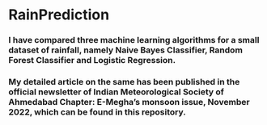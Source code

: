 # RainPrediction
### I have compared three machine learning algorithms for a small dataset of rainfall, namely Naive Bayes Classifier, Random Forest Classifier and Logistic Regression.
### My detailed article on the same has been published in the official newsletter of Indian Meteorological Society of Ahmedabad Chapter: E-Megha’s monsoon issue, November 2022, which can be found in this repository.

